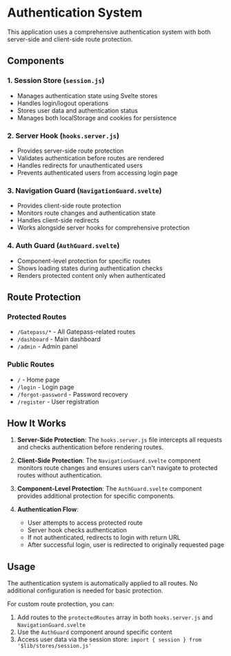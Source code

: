 # Authentication System

This application uses a comprehensive authentication system with both server-side and client-side route protection.

## Components

### 1. Session Store (`session.js`)
- Manages authentication state using Svelte stores
- Handles login/logout operations
- Stores user data and authentication status
- Manages both localStorage and cookies for persistence

### 2. Server Hook (`hooks.server.js`)
- Provides server-side route protection
- Validates authentication before routes are rendered
- Handles redirects for unauthenticated users
- Prevents authenticated users from accessing login page

### 3. Navigation Guard (`NavigationGuard.svelte`)
- Provides client-side route protection
- Monitors route changes and authentication state
- Handles client-side redirects
- Works alongside server hooks for comprehensive protection

### 4. Auth Guard (`AuthGuard.svelte`)
- Component-level protection for specific routes
- Shows loading states during authentication checks
- Renders protected content only when authenticated

## Route Protection

### Protected Routes
- `/Gatepass/*` - All Gatepass-related routes
- `/dashboard` - Main dashboard
- `/admin` - Admin panel

### Public Routes
- `/` - Home page
- `/login` - Login page
- `/forgot-password` - Password recovery
- `/register` - User registration

## How It Works

1. **Server-Side Protection**: The `hooks.server.js` file intercepts all requests and checks authentication before rendering routes.

2. **Client-Side Protection**: The `NavigationGuard.svelte` component monitors route changes and ensures users can't navigate to protected routes without authentication.

3. **Component-Level Protection**: The `AuthGuard.svelte` component provides additional protection for specific components.

4. **Authentication Flow**:
   - User attempts to access protected route
   - Server hook checks authentication
   - If not authenticated, redirects to login with return URL
   - After successful login, user is redirected to originally requested page

## Usage

The authentication system is automatically applied to all routes. No additional configuration is needed for basic protection.

For custom route protection, you can:
1. Add routes to the `protectedRoutes` array in both `hooks.server.js` and `NavigationGuard.svelte`
2. Use the `AuthGuard` component around specific content
3. Access user data via the session store: `import { session } from '$lib/stores/session.js'` 
